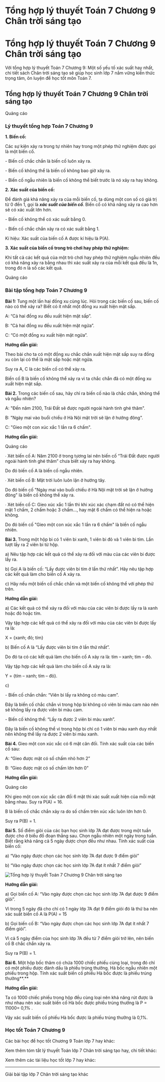 # Tổng hợp lý thuyết Toán 7 Chương 9 Chân trời sáng tạo

# Tổng hợp lý thuyết Toán 7 Chương 9 Chân trời sáng tạo

Với tổng hợp lý thuyết Toán 7 Chương 9: Một số yếu tố xác suất hay nhất, chi tiết sách Chân trời sáng tạo sẽ giúp học sinh lớp 7 nắm vững kiến thức trọng tâm, ôn luyện để học tốt môn Toán 7.

## Tổng hợp lý thuyết Toán 7 Chương 9 Chân trời sáng tạo

Quảng cáo

### **Lý thuyết tổng hợp Toán 7 Chương 9**

**1\. Biến cố:**

Các sự kiện xảy ra trong tự nhiên hay trong một phép thử nghiệm được gọi là một biến cố.

\- Biến cố chắc chắn là biến cố luôn xảy ra.

\- Biến cố không thể là biến cố không bao giờ xảy ra.

\- Biến cố ngẫu nhiên là biến cố không thể biết trước là nó xảy ra hay không.

**2\. Xác suất của biến cố:**

Để đánh giá khả năng xảy ra của mỗi biến cố, ta dùng một con số có giá trị từ 0 đến 1, gọi là **_xác suất của biến cố_**. Biến cố có khả năng xảy ra cao hơn sẽ có xác xuất lớn hơn.

\- Biến cố không thể có xác suất bằng 0.

\- Biến cố chắc chắn xảy ra có xác suất bằng 1.

Kí hiệu: Xác suất của biến cố A được kí hiệu là P(A).

**3\. Xác suất của biến cố trong trò chơi hay phép thử nghiệm:**

Khi tất cả các kết quả của một trò chơi hay phép thử nghiệm ngẫu nhiên đều có khả năng xảy ra bằng nhau thì xác suất xảy ra của mỗi kết quả đều là 1n, trong đó n là số các kết quả.

Quảng cáo

### **Bài tập tổng hợp Toán 7 Chương 9**

**Bài 1:** Tung một lần hai đồng xu cùng lúc. Hỏi trong các biến cố sau, biến cố nào có thể xảy ra? Biết có ít nhất một đồng xu xuất hiện mặt sấp.

A: “Cả hai đồng xu đều xuất hiện mặt sấp”.

B: “Cả hai đồng xu đều xuất hiện mặt ngửa”.

C: “Có một đồng xu xuất hiện mặt ngửa”.

**Hướng dẫn giải:**

Theo bài cho ta có một đồng xu chắc chắn xuất hiện mặt sấp suy ra đồng xu còn lại có thể là mặt sấp hoặc mặt ngửa. 

Suy ra A, C là các biến cố có thể xảy ra.

Biến cố B là biến cố không thể xảy ra vì ta chắc chắn đã có một đồng xu xuất hiện mặt sấp.

**Bài 2.** Trong các biến cố sau, hãy chỉ ra biến cố nào là chắc chắn, không thể và ngẫu nhiên?

A: "Đến năm 2100, Trái Đất sẽ được người ngoài hành tinh ghé thăm".

B: "Ngày mai vào buổi chiều ở Hà Nội mặt trời sẽ lặn ở hướng đông".

C: "Gieo một con xúc xắc 1 lần ra 6 chấm".

**Hướng dẫn giải:**

Quảng cáo

∙ Xét biến cố A: Năm 2100 ở trong tương lai nên biến cố “Trái Đất được người ngoài hành tinh ghé thăm” chưa biết xảy ra hay không. 

Do đó biến cố A là biến cố ngẫu nhiên.

∙ Xét biến cố B: Mặt trời luôn luôn lặn ở hướng tây. 

Do đó biến cố "Ngày mai vào buổi chiều ở Hà Nội mặt trời sẽ lặn ở hướng đông" là biến cố không thể xảy ra.

∙ Xét biến cố C: Gieo xúc xắc 1 lần thì khi xúc xác chạm đất nó có thể hiện mặt 1 chấm, 2 chấm hoặc 3 chấm…, hay mặt 6 chấm có thể hiện ra hoặc không. 

Do đó biến cố "Gieo một con xúc xắc 1 lần ra 6 chấm" là biến cố ngẫu nhiên.

**Bài 3.** Trong một hộp bi có 1 viên bi xanh, 1 viên bi đỏ và 1 viên bi tím. Lần lượt lấy ra 2 viên bi từ hộp.

a) Nêu tập hợp các kết quả có thể xảy ra đối với màu của các viên bi được lấy ra.

b) Gọi A là biến cố: “Lấy được viên bi tím ở lần thứ nhất”. Hãy nêu tập hợp các kết quả làm cho biến cố A xảy ra.

c) Hãy nếu một biến cố chắc chắn và một biến cố không thể với phép thử trên.

**Hướng dẫn giải:**

a) Các kết quả có thể xảy ra đối với màu của các viên bi được lấy ra là xanh hoặc đỏ hoặc tím.

Vậy tập hợp các kết quả có thể xảy ra đối với màu của các viên bi được lấy ra là: 

X = {xanh; đỏ; tím}

b) Biến cố A là “Lấy được viên bi tím ở lần thứ nhất”.

Do đó ta có các kết quả làm cho biến cố A xảy ra là: tím – xanh; tím – đỏ. 

Vậy tập hợp các kết quả làm cho biến cố A xảy ra là:

Y = {tím – xanh; tím – đỏ}.

c) 

\- Biến cố chắn chắn: “Viên bi lấy ra không có màu cam”.

Đây là biến cố chắc chắn vì trong hộp bi không có viên bi màu cam nào nên sẽ không lấy ra được viên bi màu cam.

\- Biến cố không thể: “Lấy ra được 2 viên bi màu xanh”.

Đây là biến cố không thể vì trong hộp bi chỉ có 1 viên bi màu xanh duy nhất nên không thể lấy ra được 2 viên bi màu xanh.

**Bài 4.** Gieo một con xúc xắc có 6 mặt cân đối. Tính xác suất của các biến cố sau:

A: “Gieo được mặt có số chấm nhỏ hơn 2”

B: “Gieo được mặt có số chấm lớn hơn 0”

**Hướng dẫn giải:**

Quảng cáo

Khi gieo một con xúc xắc cân đối 6 mặt thì xác suất xuất hiện của mỗi mặt bằng nhau. Suy ra P(A) = 16.

B là biến cố chắc chắn xảy ra do số chấm trên xúc xắc luôn lớn hơn 0.

Suy ra P(B) = 1.

**Bài 5.** Số điểm giỏi của các bạn học sinh lớp 7A đạt được trong một tuần được cho ở biểu đồ đoạn thẳng sau. Chọn ngẫu nhiên một ngày trong tuần. Biết rằng khả năng cả 5 ngày được chọn đều như nhau. Tính xác suất của biến cố:

a) “Vào ngày được chọn các học sinh lớp 7A đạt được 9 điểm giỏi”

b) “Vào ngày được chọn các học sinh lớp 7A đạt ít nhất 7 điểm giỏi”

![Tổng hợp lý thuyết Toán 7 Chương 9 Chân trời sáng tạo](https://vietjack.com/toan-7-ct/images/ly-thuyet-bai-tap-cuoi-chuong-9-186063.PNG)

**Hướng dẫn giải:**

a) Gọi biến cố A: “Vào ngày được chọn các học sinh lớp 7A đạt được 9 điểm giỏi”.

Vì trong 5 ngày đã cho chỉ có 1 ngày lớp 7A đạt 9 điểm giỏi đó là thứ ba nên xác suất biến cố A là P(A) = 15

b) Gọi biến cố B: “Vào ngày được chọn các học sinh lớp 7A đạt ít nhất 7 điểm giỏi”.

Vì cả 5 ngày điểm của học sinh lớp 7A đều từ 7 điểm giỏi trở lên, nên biến cố B chắc chắn xảy ra. 

Suy ra P(B) = 1.

**Bài 6.** Một hộp bốc thăm có chứa 1000 chiếc phiếu cùng loại, trong đó chỉ có một phiếu được đánh dấu là phiếu trúng thưởng. Hà bốc ngẫu nhiên một phiếu trong hộp. Tính xác suất biến cố phiếu Hà bốc được là phiếu trúng thưởng**.**

**Hướng dẫn giải:**

Ta có 1000 chiếc phiếu trong hộp đều cùng loại nên khả năng rút được là như nhau nên xác suất biến cố Hà bốc được phiếu trúng thưởng là P = 11000= 0,1% .

Vậy xác suất biến cố phiếu Hà bốc được là phiếu trúng thưởng là 0,1%.

### **Học tốt Toán 7 Chương 9**

Các bài học để học tốt Chương 9 Toán lớp 7 hay khác:

Xem thêm tóm tắt lý thuyết Toán lớp 7 Chân trời sáng tạo hay, chi tiết khác:

Xem thêm các tài liệu học tốt lớp 7 hay khác:

* * *

Giải bài tập lớp 7 Chân trời sáng tạo khác
